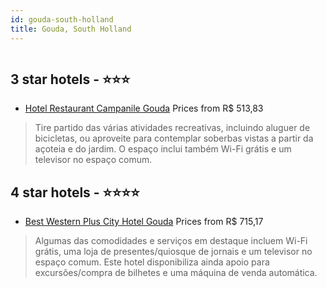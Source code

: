 ```yaml
---
id: gouda-south-holland
title: Gouda, South Holland
---
```


<center><img src="https://i.travelapi.com/hotels/2000000/1150000/1146100/1146086/1f685f68_z.jpg" alt="" /></center>


##  3 star hotels - ⭐️⭐️⭐️

-    [Hotel Restaurant Campanile Gouda](https://www.hurb.com/br/aud/https://www.hurb.com/br/hotels/gouda/hotel-restaurant-campanile-gouda-HT-T9Z2?cmp=18055) Prices from R$ 513,83
   > Tire partido das várias atividades recreativas, incluindo aluguer de bicicletas, ou aproveite para contemplar soberbas vistas a partir da açoteia e do jardim. O espaço inclui também Wi-Fi grátis e um televisor no espaço comum.

##  4 star hotels - ⭐️⭐️⭐️⭐️

-    [Best Western Plus City Hotel Gouda](https://www.hurb.com/br/aud/https://www.hurb.com/br/hotels/gouda/best-western-plus-city-hotel-gouda-HT-X75H?cmp=18055) Prices from R$ 715,17
   > Algumas das comodidades e serviços em destaque incluem Wi-Fi grátis, uma loja de presentes/quiosque de jornais e um televisor no espaço comum. Este hotel disponibiliza ainda apoio para excursões/compra de bilhetes e uma máquina de venda automática.
